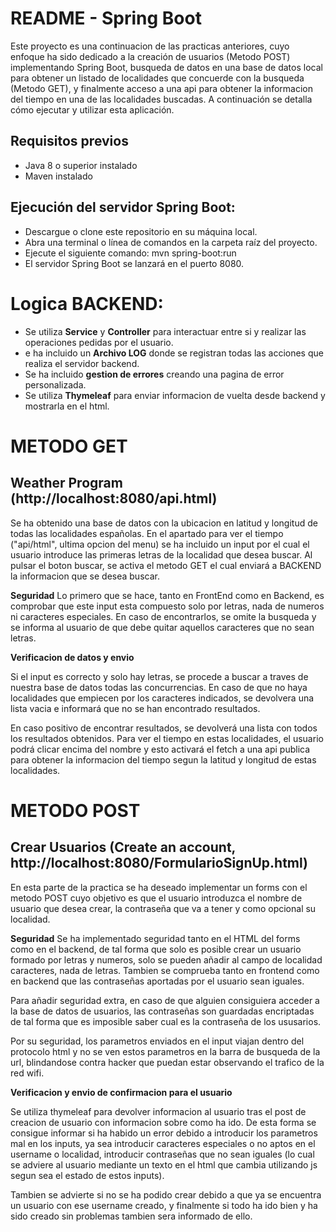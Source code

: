 # README - Spring Boot

Este proyecto es una continuacion de las practicas anteriores, cuyo enfoque ha sido dedicado a la creación de usuarios (Metodo POST) implementando Spring Boot, busqueda de datos en una base de datos local para obtener un listado de localidades que concuerde con la busqueda (Metodo GET), y finalmente acceso a una api para obtener la informacion del tiempo en una de las localidades buscadas. 
A continuación se detalla cómo ejecutar y utilizar esta aplicación.

## Requisitos previos

- Java 8 o superior instalado
- Maven instalado

## Ejecución del servidor Spring Boot:
- Descargue o clone este repositorio en su máquina local.
- Abra una terminal o línea de comandos en la carpeta raíz del proyecto.
- Ejecute el siguiente comando: mvn spring-boot:run
- El servidor Spring Boot se lanzará en el puerto 8080.



# Logica BACKEND:
- Se utiliza **Service** y **Controller** para interactuar entre si y realizar las operaciones pedidas por el usuario.
- e ha incluido un **Archivo LOG** donde se registran todas las acciones que realiza el servidor backend.
- Se ha incluido **gestion de errores** creando una pagina de error personalizada.
- Se utiliza **Thymeleaf** para enviar informacion de vuelta desde backend y mostrarla en el html.




# METODO GET

## Weather Program (http://localhost:8080/api.html)

Se ha obtenido una base de datos con la ubicacion en latitud y longitud de todas las localidades españolas.
En el apartado para ver el tiempo ("api/html", ultima opcion del menu) se ha incluido un input por el cual el usuario introduce las primeras letras de la localidad que desea buscar. Al pulsar el boton buscar, se activa el metodo GET el cual enviará a BACKEND la informacion que se desea buscar.

**Seguridad**
Lo primero que se hace, tanto en FrontEnd como en Backend, es comprobar que este input esta compuesto solo por letras, nada de numeros ni caracteres especiales.
En caso de encontrarlos, se omite la busqueda y se informa al usuario de que debe quitar aquellos caracteres que no sean letras.

**Verificacion de datos y envio**

Si el input es correcto y solo hay letras, se procede a buscar a traves de nuestra base de datos todas las concurrencias.
En caso de que no haya localidades que empiecen por los caracteres indicados, se devolvera una lista vacia e informará que no se han encontrado resultados.

En caso positivo de encontrar resultados, se devolverá una lista con todos los resultados obtenidos. Para ver el tiempo en estas localidades, el usuario podrá clicar encima del nombre y esto activará el fetch a una api publica para obtener la informacion del tiempo segun la latitud y longitud de estas localidades.



# METODO POST

## Crear Usuarios (Create an account, http://localhost:8080/FormularioSignUp.html)

En esta parte de la practica se ha deseado implementar un forms con el metodo POST cuyo objetivo es que el usuario introduzca el nombre de usuario que desea crear, la contraseña que va a tener y como opcional su localidad.

**Seguridad**
Se ha implementado seguridad tanto en el HTML del forms como en el backend, de tal forma que solo es posible crear un usuario formado por letras y numeros, solo se pueden añadir al campo de localidad caracteres, nada de letras.
Tambien se comprueba tanto en frontend como en backend que las contraseñas aportadas por el usuario sean iguales.

Para añadir seguridad extra, en caso de que alguien consiguiera acceder a la base de datos de usuarios, las contraseñas son guardadas encriptadas de tal forma que es imposible saber cual es la contraseña de los ususarios.

Por su seguridad, los parametros enviados en el input viajan dentro del protocolo html y no se ven estos parametros en la barra de busqueda de la url, blindandose contra hacker que puedan estar observando el trafico de la red wifi.


**Verificacion y envio de confirmacion para el usuario**

Se utiliza thymeleaf para devolver informacion al usuario tras el post de creacion de usuario con informacion sobre como ha ido.
De esta forma se consigue informar si ha habido un error debido a introducir los parametros mal en los inputs, ya sea introducir caracteres especiales o no aptos en el username o localidad, introducir contraseñas que no sean iguales (lo cual se adviere al usuario mediante un texto en el html que cambia utilizando js segun sea el estado de estos inputs).

Tambien se advierte si no se ha podido crear debido a que ya se encuentra un usuario con ese username creado, y finalmente si todo ha ido bien y ha sido creado sin problemas tambien sera informado de ello.


